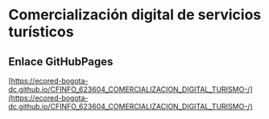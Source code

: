 # **Comercialización digital de servicios turísticos**

## **Enlace GitHubPages**

[https://ecored-bogota-dc.github.io/CFINFO_623604_COMERCIALIZACION_DIGITAL_TURISMO-/](https://ecored-bogota-dc.github.io/CFINFO_623604_COMERCIALIZACION_DIGITAL_TURISMO-/)

#
